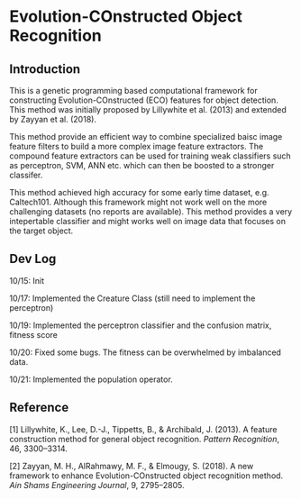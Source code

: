 # Evolution-COnstructed Object Recognition

## Introduction

This is a genetic programming based computational framework for constructing Evolution-COnstructed (ECO) features for object detection. This method was initially proposed by Lillywhite et al. (2013) and extended by Zayyan et al. (2018). 


This method provide an efficient way to combine specialized baisc image feature filters to build a more complex image feature extractors. The compound feature extractors can be used for training weak classifiers such as perceptron, SVM, ANN etc. which can then be boosted to a stronger classifer. 

This method achieved high accuracy for some early time dataset, e.g. Caltech101. Although this framework might not work well on the more challenging datasets (no reports are available). This method provides a very intepertable classifier and might works well on image data that focuses on the target object. 

## Dev Log

10/15:  Init

10/17:  Implemented the Creature Class (still need to implement the perceptron)

10/19:  Implemented the perceptron classifier and the confusion matrix, fitness score

10/20:  Fixed some bugs. The fitness can be overwhelmed by imbalanced data. 

10/21:  Implemented the population operator.

## Reference

[1] Lillywhite, K., Lee, D.-J., Tippetts, B., & Archibald, J. (2013). A feature construction method for general object recognition. _Pattern Recognition_, 46, 3300–3314.

[2] Zayyan, M. H., AlRahmawy, M. F., & Elmougy, S. (2018). A new framework to enhance Evolution-COnstructed object recognition method. _Ain Shams Engineering Journal_, 9, 2795–2805.
